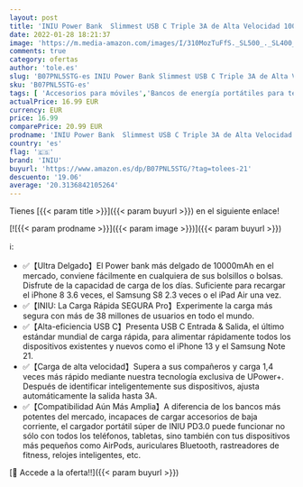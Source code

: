 ```yaml
---
layout: post
title: 'INIU Power Bank  Slimmest USB C Triple 3A de Alta Velocidad 10000mAh Bateria Externa  Bateria Portatil con Linterna para iPhone 13 12 11 X Pro MAX Samsung S21 S20 iPad Tablet Airpods etc [2022Versión]'
date: 2022-01-28 18:21:37
image: 'https://m.media-amazon.com/images/I/310MozTuFfS._SL500_._SL400_.jpg'
comments: true
category: ofertas
author: 'tole.es'
slug: 'B07PNL5STG-es INIU Power Bank Slimmest USB C Triple 3A de Alta Velocidad...'
sku: 'B07PNL5STG-es'
tags: [ 'Accesorios para móviles','Bancos de energía portátiles para teléfonos móviles','Cargadores para móviles','Comunicación móvil y accesorios','Electrónica','iniu','ipad','iphone', ]
actualPrice: 16.99 EUR
currency: EUR
price: 16.99
comparePrice: 20.99 EUR
prodname: 'INIU Power Bank  Slimmest USB C Triple 3A de Alta Velocidad 10000mAh Bateria Externa  Bateria Portatil con Linterna para iPhone 13 12 11 X Pro MAX Samsung S21 S20 iPad Tablet Airpods etc [2022Versión]'
country: 'es'
flag: '🇪🇸'
brand: 'INIU'
buyurl: 'https://www.amazon.es/dp/B07PNL5STG/?tag=tolees-21'
descuento: '19.06'
average: '20.3136842105264'
---
```


Tienes [{{< param title >}}]({{< param buyurl >}}) en el siguiente enlace!

[![{{< param prodname >}}]({{< param image >}})]({{< param buyurl >}})

ℹ️:

- ✅【Ultra Delgado】El Power bank más delgado de 10000mAh en el mercado, conviene fácilmente en cualquiera de sus bolsillos o bolsas. Disfrute de la capacidad de carga de los días. Suficiente para recargar el iPhone 8 3.6 veces, el Samsung S8 2.3 veces o el iPad Air una vez.
- ✅【INIU: La Carga Rápida SEGURA Pro】Experimente la carga más segura con más de 38 millones de usuarios en todo el mundo.
- ✅【Alta-eficiencia USB C】Presenta USB C Entrada & Salida, el último estándar mundial de carga rápida, para alimentar rápidamente todos los dispositivos existentes y nuevos como el iPhone 13 y el Samsung Note 21.
- ✅【Carga de alta velocidad】Supera a sus compañeros y carga 1,4 veces más rápido mediante nuestra tecnología exclusiva de UPower+. Después de identificar inteligentemente sus dispositivos, ajusta automáticamente la salida hasta 3A.
- ✅【Compatibilidad Aún Más Amplia】A diferencia de los bancos más potentes del mercado, incapaces de cargar accesorios de baja corriente, el cargador portátil súper de INIU PD3.0 puede funcionar no sólo con todos los teléfonos, tabletas, sino también con tus dispositivos más pequeños como AirPods, auriculares Bluetooth, rastreadores de fitness, relojes inteligentes, etc.

[🛒 Accede a la oferta!!]({{< param buyurl >}})
